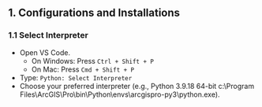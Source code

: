 ## 1. Configurations and Installations

### 1.1 Select Interpreter
- Open VS Code.
    - On Windows: Press `Ctrl + Shift + P`
    - On Mac: Press `Cmd + Shift + P`
- Type: `Python: Select Interpreter`
- Choose your preferred interpreter (e.g., Python 3.9.18 64-bit c:\Program Files\ArcGIS\Pro\bin\Python\envs\arcgispro-py3\python.exe).

